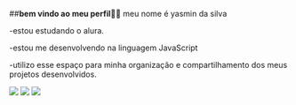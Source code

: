 ##**bem vindo ao meu perfil**🫦💋
meu nome é yasmin da silva

-estou estudando o alura.

-estou me desenvolvendo na linguagem JavaScript

-utilizo esse espaço para minha organização e compartilhamento dos meus projetos desenvolvidos.

![](https://media1.tenor.com/m/CJ9QZnaa4WgAAAAd/christian-grey-jamie-dornan.gif)
![](https://media1.tenor.com/m/MCBkr6dWLkUAAAAd/corinthians-rodrigo-garro.gif)
![](https://media1.tenor.com/m/E8LKvzsigeUAAAAd/mcqueen-lightning.gif)


